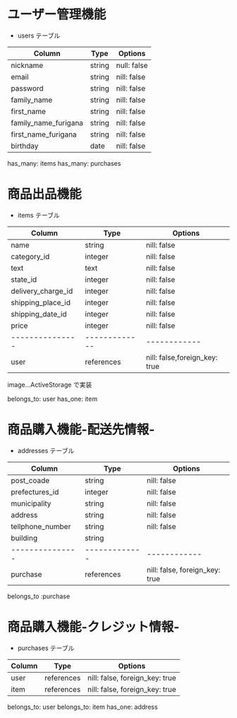 # ユーザー管理機能

- users テーブル

| Column               | Type   | Options     |
| -------------------- | ------ | ----------- |
| nickname             | string | null: false |
| email                | string | nill: false |
| password             | string | nill: false |
| family_name          | string | nill: false |
| first_name           | string | nill: false |
| family_name_furigana | string | nill: false |
| first_name_furigana  | string | nill: false |
| birthday             | date   | nill: false |

has_many: items
has_many: purchases

# 商品出品機能

- items テーブル

| Column             | Type          | Options                       |
| ------------------ | ------------- | ----------------------------- |
| name               | string        | nill: false                   |
| category_id        | integer       | nill: false                   |
| text               | text          | nill: false                   |
| state_id           | integer       | nill: false                   |
| delivery_charge_id | integer       | nill: false                   |
| shipping_place_id  | integer       | nill: false                   |
| shipping_date_id   | integer       | nill: false                   |
| price              | integer       | nill: false                   |
| ---------------    | ------------- | ------------                  |
| user               | references    | nill: false,foreign_key: true |

image...ActiveStorage で実装

belongs_to: user
has_one: item

# 商品購入機能-配送先情報-

- addresses テーブル

| Column           | Type          | Options                        |
| ---------------- | ------------- | ------------------------------ |
| post_coade       | string        | nill: false                    |
| prefectures_id   | integer       | nill: false                    |
| municipality     | string        | nill: false                    |
| address          | string        | nill: false                    |
| tellphone_number | string        | nill: false                    |
| building         | string        |                                |
| ---------------  | ------------- | ------------                   |
| purchase         | references    | nill: false, foreign_key: true |

belongs_to :purchase

# 商品購入機能-クレジット情報-

- purchases テーブル

| Column | Type       | Options                        |
| ------ | ---------- | ------------------------------ |
| user   | references | nill: false, foreign_key: true |
| item   | references | nill: false, foreign_key: true |

belongs_to: user
belongs_to: item
has_one: address
